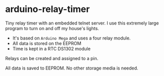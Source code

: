 # arduino-relay-timer

Tiny relay timer with an embedded telnet server. I use this extremely large program to turn on and off my house's lights.

- It's based on `Arduino Mega` and uses a four relay module.
- All data is stored on the EEPROM
- Time is kept in a RTC DS1302 module

Relays can be created and assigned to a pin.

All data is saved to EEPROM. No other storage media is needed.

